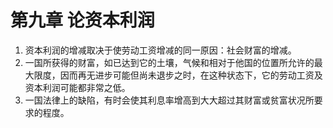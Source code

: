 # 第九章 论资本利润

1. 资本利润的增减取决于使劳动工资增减的同一原因：社会财富的增减。
2. 一国所获得的财富，如已达到它的土壤，气候和相对于他国的位置所允许的最大限度，因而再无进步可能但尚未退步之时，在这种状态下，它的劳动工资及资本利润可能都非常之低。
3. 一国法律上的缺陷，有时会使其利息率增高到大大超过其财富或贫富状况所要求的程度。
